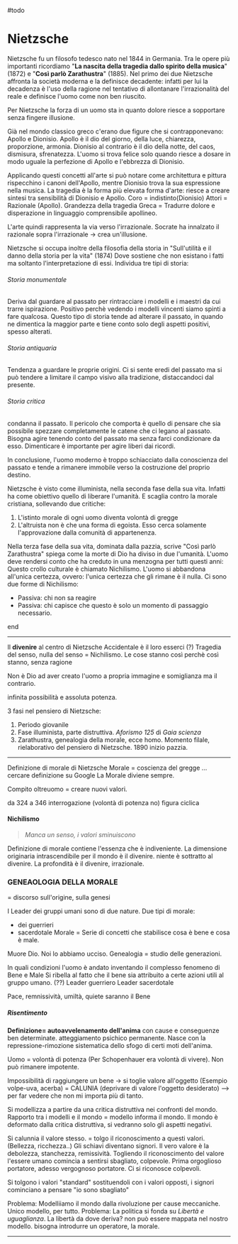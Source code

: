 #todo 

# Nietzsche 
Nietzsche fu un filosofo tedesco nato nel 1844 in Germania. Tra le opere più importanti ricordiamo "**La nascita della tragedia dallo spirito della musica**" (1872) e "**Così parlò Zarathustra**" (1885). 
Nel primo dei due Nietzsche affronta la società moderna e la definisce decadente: infatti per lui la decadenza è l'uso della ragione nel tentativo di allontanare l'irrazionalità del reale e definisce l'uomo come non ben riuscito. 

Per Nietzsche la forza di un uomo sta in quanto dolore riesce a sopportare senza fingere illusione.  

Già nel mondo classico greco c'erano due figure che si contrapponevano: Apollo e Dionisio. 
Apollo è il dio del giorno, della luce, chiarezza, proporzione, armonia. 
Dionisio al contrario è il dio della notte, del caos, dismisura, sfrenatezza. 
L'uomo si trova felice solo quando riesce a dosare in modo uguale la perfezione di Apollo e l'ebbrezza di Dionisio. 

Applicando questi concetti all'arte si può notare come architettura e pittura rispecchino i canoni dell'Apollo, mentre Dionisio trova la sua espressione nella musica. 
La tragedia è la forma più elevata forma d'arte: riesce a creare sintesi tra sensibilità di Dionisio e Apollo. Coro = indistinto(Dionisio) Attori = Razionale (Apollo). 
Grandezza della tragedia Greca = Tradurre dolore e disperazione in linguaggio comprensibile apollineo. 

L'arte quindi rappresenta la via verso l'irrazionale. 
Socrate ha innalzato il razionale sopra l'irrazionale -> crea un'illusione. 

Nietzsche si occupa inoltre della filosofia della storia in "Sull'utilità e il danno della storia per la vita" (1874)
Dove sostiene che non esistano i fatti ma soltanto l'interpretazione di essi. 
Individua tre tipi di storia: 

###### Storia monumentale
Deriva dal guardare al passato per rintracciare i modelli e i maestri da cui trarre ispirazione. Positivo perchè vedendo i modelli vincenti siamo spinti a fare qualcosa. Questo tipo di storia tende ad alterare il passato, in quando ne dimentica la maggior parte e tiene conto solo degli aspetti positivi, spesso alterati. 
###### Storia antiquaria 
Tendenza a guardare le proprie origini. Ci si sente eredi del passato ma si può tendere a limitare il campo visivo alla tradizione, distaccandoci dal presente.
###### Storia critica
condanna il passato. Il pericolo che comporta è quello di pensare che sia possibile spezzare completamente le catene che ci legano al passato. Bisogna agire tenendo conto del passato ma senza farci condizionare da esso. Dimenticare è importante per agire liberi dai ricordi. 

In conclusione, l'uomo moderno è troppo schiacciato dalla conoscienza del passato e tende a rimanere immobile verso la costruzione del proprio destino. 

Nietzsche è visto come illuminista, nella seconda fase della sua vita. Infatti ha come obiettivo quello di liberare l'umanità. E scaglia contro la morale cristiana, sollevando due critiche: 
1. L'istinto morale di ogni uomo diventa volontà di gregge 
2. L'altruista non è che una forma di egoista. Esso cerca solamente l'approvazione dalla comunità di appartenenza. 

Nella terza fase della sua vita, dominata dalla pazzia, scrive "Così parlò Zarathustra" spiega come la morte di Dio ha diviso in due l'umanità. L'uomo deve rendersi conto che ha creduto in una menzogna per tutti questi anni: Questo crollo culturale è chiamato Nichilismo. 
L'uomo si abbandona all'unica certezza, ovvero: l'unica certezza che gli rimane è il nulla. Ci sono due forme di Nichilismo: 
- Passiva: chi non sa reagire
- Passiva: chi capisce che questo è solo un momento di passaggio necessario. 


end


---
Il **divenire** al centro di Nietzsche 
Accidentale è il loro esserci (?)
Tragedia del senso, nulla del senso = Nichilismo. Le cose stanno così perchè così stanno, senza ragione 

Non è Dio ad aver creato l'uomo a propria immagine e somiglianza ma il contrario. 

infinita possibilità e assoluta potenza. 

3 fasi nel pensiero di Nietzsche: 

1. Periodo giovanile
2. Fase illuminista, parte distruttiva. *Aforismo 125* di *Gaia scienza*
3. Zarathustra, genealogia della morale, ecce homo. Momento filale, rielaborativo del pensiero di Nietzsche. 1890 inizio pazzia. 

---
Definizione di morale di Nietzsche 
Morale  = coscienza del gregge ... cercare definizione su Google
La Morale diviene sempre. 

Compito oltreuomo = creare nuovi valori. 


da 324 a 346  interrogazione (volontà di potenza no)
figura ciclica

#### Nichilismo 
> *Manca un senso, i valori sminuiscono*

Definizione di morale contiene l'essenza che è indiveniente. 
La dimensione originaria intrascendibile per il mondo è il divenire. niente è sottratto al divenire. 
La profondità è il divenire, irrazionale. 

### **GENEAOLOGIA DELLA MORALE**
= discorso sull'origine, sulla genesi 

I Leader dei gruppi umani sono di due nature. Due tipi di morale:
- dei guerrieri 
- sacerdotale 
Morale = Serie di concetti che stabilisce cosa è bene e cosa è male.

Muore Dio. Noi lo abbiamo ucciso. 
Genealogia = studio delle generazioni. 

In quali condizioni l'uomo è andato inventando il complesso fenomeno di Bene e Male
Si ribella al fatto che il bene sia attribuito a certe azioni utili al gruppo umano. (??)
Leader guerriero 
Leader sacerdotale 

Pace, remnissività, umiltà, quiete saranno il Bene

##### Risentimento 

**Definizione= autoavvelenamento dell'anima** con cause e conseguenze ben determinate. atteggiamento psichico permanente.
Nasce con la repressione-rimozione sistematica dello sfogo di certi moti dell'anima. 

Uomo = volontà di potenza (Per Schopenhauer era volontà di vivere). Non può rimanere impotente. 


Impossibilità di raggiungere un bene -> si toglie valore all'oggetto (Esempio volpe-uva, acerba) = CALUNIA (deprivare di valore l'oggetto desiderato) --> per far vedere che non mi importa più di tanto. 

Si modellizza a partire da una critica distruttiva nei confronti del mondo. Rapporto tra i modelli e il mondo = modello informa il mondo. Il mondo è deformato dalla critica distruttiva, si vedranno solo gli aspetti negativi. 

Si calunnia il valore stesso. = tolgo il riconoscimento a questi valori. (Bellezza, ricchezza..)
Gli schiavi diventano signori. 
Il vero valore è la debolezza, stanchezza, remissività. 
Togliendo il riconoscimento del valore l'essere umano comincia a sentirsi sbagliato, colpevole. 
Prima orgoglioso portatore, adesso vergognoso portatore. Ci si riconosce colpevoli. 

Si tolgono i valori "standard" sostituendoli con i valori opposti, i signori cominciano a pensare "io sono sbagliato"

Problema: 
Modelliiamo il mondo dalla rivoluzione per cause meccaniche. Unico modello, per tutto. 
Problema: La politica si fonda su *Libertà e uguaglianza*. La libertà da dove deriva? non può essere mappata nel nostro  modello. bisogna introdurre un operatore, la morale. 

---









